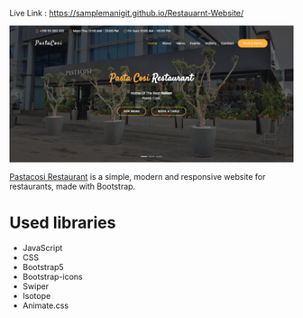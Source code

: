 Live Link :
 https://samplemanigit.github.io/Restauarnt-Website/
 
 ![Application screenshot](./assets/screenshot.png)

[Pastacosi Restaurant](https://pastacosi.netlify.app) is a simple, modern and responsive website for restaurants, made with Bootstrap.




# Used libraries

- JavaScript
- CSS
- Bootstrap5
- Bootstrap-icons
- Swiper
- Isotope
- Animate.css

